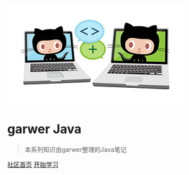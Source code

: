 [![logo](/docs/extra-page/images/icon.png)](https://github.com/garwer/advanced-java)

# garwer Java
> 本系列知识由garwer整理的Java笔记

[社区首页](https://garwer.github.io)
[开始学习](#garwer-java)
